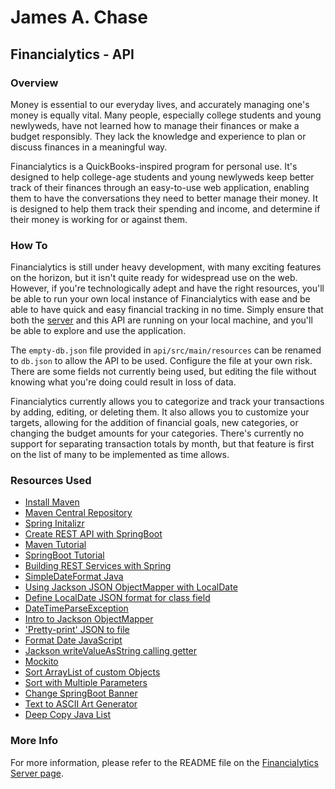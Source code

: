 # James A. Chase
## Financialytics - API

### Overview

Money is essential to our everyday lives, and accurately managing one's money is equally vital. Many people, especially college students and young newlyweds, have not learned how to manage their finances or make a budget responsibly. They lack the knowledge and experience to plan or discuss finances in a meaningful way.

Financialytics is a QuickBooks-inspired program for personal use. It's designed to help college-age students and young newlyweds keep better track of their finances through an easy-to-use web application, enabling them to have the conversations they need to better manage their money. It is designed to help them track their spending and income, and determine if their money is working for or against them.

### How To

Financialytics is still under heavy development, with many exciting features on the horizon, but it isn't quite ready for widespread use on the web. However, if you're technologically adept and have the right resources, you'll be able to run your own local instance of Financialytics with ease and be able to have quick and easy financial tracking in no time. Simply ensure that both the <a href="https://github.com/j-a-chase/financialytics-server">server</a> and this API are running on your local machine, and you'll be able to explore and use the application.

The ```empty-db.json``` file provided in ```api/src/main/resources``` can be renamed to ```db.json``` to allow the API to be used. Configure the file at your own risk. There are some fields not currently being used, but editing the file without knowing what you're doing could result in loss of data.

Financialytics currently allows you to categorize and track your transactions by adding, editing, or deleting them. It also allows you to customize your targets, allowing for the addition of financial goals, new categories, or changing the budget amounts for your categories. There's currently no support for separating transaction totals by month, but that feature is first on the list of many to be implemented as time allows.

### Resources Used

- [Install Maven](https://www.baeldung.com/install-maven-on-windows-linux-mac)
- [Maven Central Repository](https://central.sonatype.com/?smo=true)
- [Spring Initalizr](https://start.spring.io/)
- [Create REST API with SpringBoot](https://www.geeksforgeeks.org/easiest-way-to-create-rest-api-using-spring-boot/)
- [Maven Tutorial](https://www.youtube.com/watch?v=Xatr8AZLOsE)
- [SpringBoot Tutorial](https://www.youtube.com/watch?v=QuvS_VLbGko)
- [Building REST Services with Spring](https://spring.io/guides/tutorials/rest)
- [SimpleDateFormat Java](https://docs.oracle.com/javase/8/docs/api/java/text/SimpleDateFormat.html)
- [Using Jackson JSON ObjectMapper with LocalDate](https://stackoverflow.com/questions/27952472/serialize-deserialize-java-8-java-time-with-jackson-json-mapper)
- [Define LocalDate JSON format for class field](https://stackoverflow.com/questions/73294979/java-localdate-format-from-reading-from-json-and-saving-to-database)
- [DateTimeParseException](https://stackoverflow.com/questions/75188206/java-time-format-datetimeparseexception-text-2023-01-25-could-not-be-parsed-a)
- [Intro to Jackson ObjectMapper](https://www.baeldung.com/jackson-object-mapper-tutorial)
- ['Pretty-print' JSON to file](https://stackoverflow.com/questions/17617370/pretty-printing-json-from-jackson-2-2s-objectmapper)
- [Format Date JavaScript](https://stackoverflow.com/questions/3552461/how-do-i-format-a-date-in-javascript)
- [Jackson writeValueAsString calling getter](https://stackoverflow.com/questions/76908353/jackson-writevalueasstring-calls-unrelated-getter)
- [Mockito](https://javadoc.io/doc/org.mockito/mockito-core/latest/org.mockito/module-summary.html)
- [Sort ArrayList of custom Objects](https://stackoverflow.com/questions/2784514/sort-arraylist-of-custom-objects-by-property)
- [Sort with Multiple Parameters](https://stackoverflow.com/questions/10016506/java-sorting-objects-with-multiple-parameters)
- [Change SpringBoot Banner](https://www.theserverside.com/blog/Coffee-Talk-Java-News-Stories-and-Opinions/spring-boot-banner-change-hide-customize-ascii-art-example-remove#:~:text=To%20replace%20the%20default%20Spring,Boot%20banner%20to%20your%20liking.)
- [Text to ASCII Art Generator](https://patorjk.com/software/taag/#p=display&f=Graffiti&t=Type%20Something%20)
- [Deep Copy Java List](https://stackoverflow.com/questions/7042182/how-to-make-a-deep-copy-of-java-arraylist)

### More Info

For more information, please refer to the README file on the <a href="https://github.com/j-a-chase/financialytics-server/blob/main/README.md">Financialytics Server page</a>.
